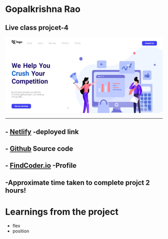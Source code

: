 
# **Gopalkrishna Rao**


## Live class projcet-4
![preview](./Screenshot/Capture.JPG)
***

## - [Netlify](https://lcproject4.netlify.app/) -deployed link


## -  [Github](https://github.com/GopalkrishaRao/WebDev/tree/main/LC%20Project%204) Source code

## -  [FindCoder.io](https://www.findcoder.io/u/hrgkrao) -Profile 

## -Approximate time taken to complete projct **2 hours!**

# __Learnings from the project__

- flex
-  position









